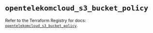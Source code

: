 # `opentelekomcloud_s3_bucket_policy`

Refer to the Terraform Registry for docs: [`opentelekomcloud_s3_bucket_policy`](https://registry.terraform.io/providers/opentelekomcloud/opentelekomcloud/1.36.26/docs/resources/s3_bucket_policy).
